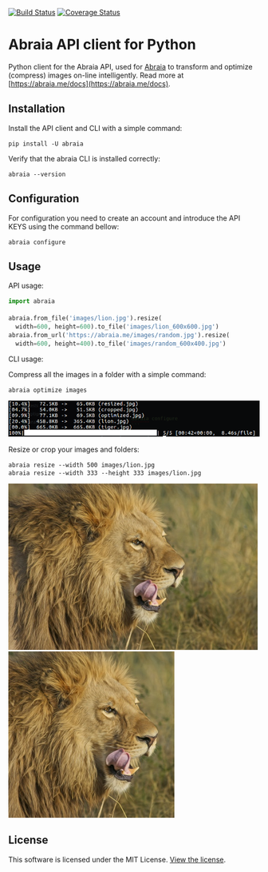 [![Build Status](https://travis-ci.org/abraia/abraia-python.svg)](https://travis-ci.org/abraia/abraia-python)
[![Coverage Status](https://coveralls.io/repos/github/abraia/abraia-python/badge.svg?branch=develop)](https://coveralls.io/github/abraia/abraia-python?branch=develop)

# Abraia API client for Python

Python client for the Abraia API, used for [Abraia](https://abraia.me) to
transform and optimize (compress) images on-line intelligently. Read more at
[https://abraia.me/docs](https://abraia.me/docs).

## Installation

Install the API client and CLI with a simple command:

```
pip install -U abraia
```

Verify that the abraia CLI is installed correctly:

```
abraia --version
```

## Configuration

For configuration you need to create an account and introduce the API KEYS
using the command bellow:

```
abraia configure
```

## Usage

API usage:

```python
import abraia

abraia.from_file('images/lion.jpg').resize(
  width=600, height=600).to_file('images/lion_600x600.jpg')
abraia.from_url('https://abraia.me/images/random.jpg').resize(
  width=600, height=400).to_file('images/random_600x400.jpg')
```

CLI usage:

Compress all the images in a folder with a simple command:

```
abraia optimize images
```

![Resized lion](./images/batch_output.png)

Resize or crop your images and folders:

```
abraia resize --width 500 images/lion.jpg
abraia resize --width 333 --height 333 images/lion.jpg
```

![Resized lion](./images/resized.jpg)
![Cropped lion](./images/cropped.jpg)

## License

This software is licensed under the MIT License. [View the license](LICENSE).
